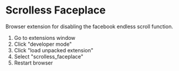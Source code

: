 # Scrolless Faceplace

Browser extension for disabling the facebook endless scroll function.

1. Go to extensions window
2. Click "developer mode"
3. Click "load unpacked extension"
4. Select "scrolless_faceplace"
5. Restart browser
